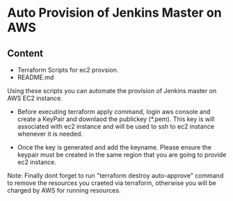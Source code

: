 # Auto Provision of Jenkins Master on AWS

## Content

* Terraform Scripts for ec2 provsion.
* README.md

Using these scripts you can automate the provision of Jenkins master on AWS EC2 instance.

* Before executing terraform apply command, login aws console and create a KeyPair and downlaod the 
publickey (*.pem). This key is will associated with ec2 instance and will be used to ssh to 
ec2 instance whenever it is needed.

* Once the key is generated and add the keyname. Please ensure the keypair must be created in the same region that you are 
going to provide ec2 instance.

Note: Finally dont forget to run "terraform destroy auto-approve" command to remove the resources you craeted 
via terraform, otherwise you will be charged by AWS for running resources.

